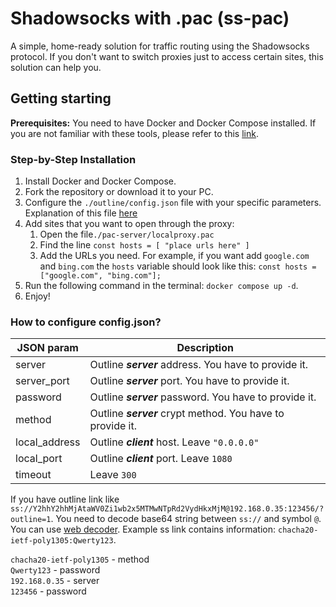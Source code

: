 # Shadowsocks with .pac (ss-pac)
A simple, home-ready solution for traffic routing using the Shadowsocks protocol. If you don't want to switch proxies just to access certain sites, this solution can help you.

## Getting starting
**Prerequisites:** You need to have Docker and Docker Compose installed. If you are not familiar with these tools, please refer to this [link](https://www.docker.com/products/docker-desktop/).

### Step-by-Step Installation
1. Install Docker and Docker Compose.
1. Fork the repository or download it to your PC.
1. Configure the `./outline/config.json` file with your specific parameters. Explanation of this file [here](#how-to-configure-configjson)
1. Add sites that you want to open through the proxy: 
    1. Open the file`./pac-server/localproxy.pac`
    1. Find the line `const hosts = [ "place urls here" ]`
    1. Add the URLs you need. For example, if you want add `google.com` and `bing.com` the `hosts` variable should look like this: `const hosts = ["google.com", "bing.com"];`
1. Run the following command in the terminal: `docker compose up -d`.
1. Enjoy!

### How to configure config.json?

|JSON param|Description|
|--|--|
|server|Outline ***server*** address. You have to provide it.|
|server_port|Outline ***server*** port. You have to provide it.|
|password|Outline ***server*** password. You have to provide it.|
|method|Outline ***server*** crypt method. You have to provide it.|
|local_address|Outline ***client*** host. Leave `"0.0.0.0"`|
|local_port|Outline ***client*** port. Leave `1080`|
|timeout|Leave `300`|

If you have outline link like `ss://Y2hhY2hhMjAtaWV0Zi1wb2x5MTMwNTpRd2VydHkxMjM@192.168.0.35:123456/?outline=1`. You need to decode base64 string between `ss://` and symbol `@`. You can use [web decoder](https://www.base64decode.org/). Example ss link contains information: `chacha20-ietf-poly1305:Qwerty123`.

`chacha20-ietf-poly1305` - method  
`Qwerty123` - password  
`192.168.0.35` - server  
`123456` - password